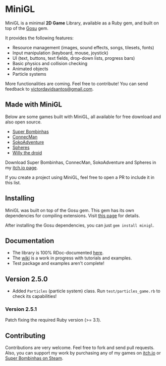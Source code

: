 # MiniGL

MiniGL is a minimal **2D Game** Library, available as a Ruby gem, and built on
top of the [Gosu](http://www.libgosu.org/) gem.

It provides the following features:

  * Resource management (images, sound effects, songs, tilesets, fonts)
  * Input manipulation (keyboard, mouse, joystick)
  * UI (text, buttons, text fields, drop-down lists, progress bars)
  * Basic physics and collision checking
  * Animated objects
  * Particle systems

More functionalities are coming. Feel free to contribute! You can send feedback
to victordavidsantos@gmail.com.

## Made with MiniGL

Below are some games built with MiniGL, all available for free download and also open source.
* [Super Bombinhas](https://github.com/victords/super-bombinhas)
* [ConnecMan](https://github.com/victords/connecman)
* [SokoAdventure](https://github.com/victords/sokoadventure)
* [Spheres](https://github.com/victords/spheres)
* [Willy the droid](https://github.com/gavr-games/willy_the_droid)

Download Super Bombinhas, ConnecMan, SokoAdventure and Spheres in my [itch.io page](https://victords.itch.io).

If you create a project using MiniGL, feel free to open a PR to include it in this list.

## Installing

MiniGL was built on top of the Gosu gem. This gem has its own dependencies for
compiling extensions. Visit
[this page](https://github.com/jlnr/gosu/wiki/Getting-Started-on-Linux) for
details.

After installing the Gosu dependencies, you can just `gem install minigl`.

## Documentation

  * The library is 100% RDoc-documented [here](https://www.rubydoc.info/gems/minigl).
  * The [wiki](https://github.com/victords/minigl/wiki) is a work in progress with tutorials and examples.
  * Test package and examples aren't complete!

## Version 2.5.0

  * Added `Particles` (particle system) class. Run `test/particles_game.rb` to check its capabilities!

### Version 2.5.1

  Patch fixing the required Ruby version (>= 3.1).

## Contributing

Contributions are very welcome. Feel free to fork and send pull requests.
Also, you can support my work by purchasing any of my games on [itch.io](https://victords.itch.io) or [Super Bombinhas on Steam](https://store.steampowered.com/app/1553840).
